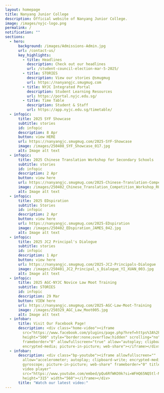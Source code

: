 ```yaml
---
layout: homepage
title: Nanyang Junior College
description: Official website of Nanyang Junior College.
image: /images/nyjc-logo.png
permalink: /
notification: ""
sections:
  - hero:
      background: /images/Admissions-Admin.jpg
      url: /contact-us/
      key_highlights:
        - title: Headlines
          description: Check out our headlines
          url: /student-council-election-mar-5-2025/
        - title: STORIES
          description: View our stories @smugmug
          url: https://nanyangjc.smugmug.com
        - title: NYJC Integrated Portal
          description: Student Learning Resources
          url: https://portal.nyjc.edu.sg/
        - title: Time Table
          description: Student & Staff
          url: https://app.nyjc.edu.sg/timetable/
  - infopic:
      title: 2025 SYF Showcase
      subtitle: stories
      id: infopic
      description: 8 Apr
      button: view HERE
      url: https://nanyangjc.smugmug.com/2025-SYF-Showcase
      image: /images/250408_SYF_Showcase_017.jpg
      alt: Image alt text
  - infopic:
      title: 2025 Chinese Translation Workshop for Secondary Schools
      subtitle: stories
      id: infopic
      description: 2 Apr
      button: view here
      url: https://nanyangjc.smugmug.com/2025-Chinese-Translation-Competition-Workshop
      image: /images/250402_Chinese_Translation_Competition_Workshop_RUTH_030.jpg
      alt: Image alt text
  - infopic:
      title: 2025 EDspiration
      subtitle: Stories
      id: infopic
      description: 2 Apr
      button: view here
      url: https://nanyangjc.smugmug.com/2025-EDspiration
      image: /images/250402_EDspiration_JAMES_042.jpg
      alt: Image alt text
  - infopic:
      title: 2025 JC2 Principal's Dialogue
      subtitle: stories
      id: infopic
      description: 1 Apr
      button: view here
      url: https://nanyangjc.smugmug.com/2025-JC2-Principals-Dialogue
      image: /images/250401_JC2_Principal_s_Dialogue_YI_XUAN_003.jpg
      alt: Image alt text
  - infopic:
      title: 2025 AGC-NYJC Novice Law Moot Training
      subtitle: STORIES
      id: infopic
      description: 29 Mar
      button: VIEW here
      url: https://nanyangjc.smugmug.com/2025-AGC-Law-Moot-Training
      image: /images/250329_AGC_Law_Moot005.jpg
      alt: Image alt text
  - infobar:
      title: Visit Our Facebook Page!
      description: <div class="home-video"><iframe
        src="https://www.facebook.com/plugins/page.php?href=https%3A%2F%2Fwww.facebook.com%2FNanyangjc%2F&tabs=timeline&width=340&height=500&small_header=false&adapt_container_width=true&hide_cover=false&show_facepile=true&appId"
        height="500" style="border:none;overflow:hidden" scrolling="no"
        frameborder="0" allowfullscreen="true" allow="autoplay; clipboard-write;
        encrypted-media; picture-in-picture; web-share"></iframe></div>
  - infobar:
      description: <div class="bp-youtube"><iframe allowfullscreen=""
        allow="accelerometer; autoplay; clipboard-write; encrypted-media;
        gyroscope; picture-in-picture; web-share" frameborder="0" title="YouTube
        video player"
        src="https://www.youtube.com/embed/pQu6RfWKO9k?si=WFHQ65NQ5tl-M84f"
        height="315" width="560"></iframe></div>
      title: "Watch our latest video:"
---
```

